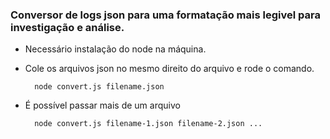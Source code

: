 ### Conversor de logs json para uma formatação mais legivel para investigação e análise.


- Necessário instalação do node na máquina.
- Cole os arquivos json no mesmo direito do arquivo e rode o comando.

        node convert.js filename.json

- É possível passar mais de um arquivo

        node convert.js filename-1.json filename-2.json ...
